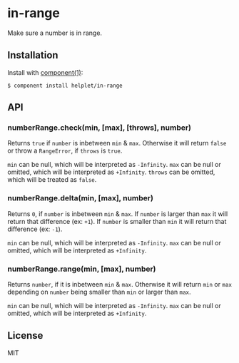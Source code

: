 
# in-range

  Make sure a number is in range.

## Installation

  Install with [component(1)](http://component.io):

    $ component install helplet/in-range

## API

### numberRange.check(min, [max], [throws], number)

  Returns `true` if `number` is inbetween `min` & `max`.
  Otherwise it will return `false` or throw a `RangeError`, if `throws` is `true`.

  `min` can be null, which will be interpreted as `-Infinity`.
  `max` can be null or omitted, which will be interpreted as `+Infinity`.
  `throws` can be omitted, which will be treated as `false`.

### numberRange.delta(min, [max], number)

  Returns `0`, if `number` is inbetween `min` & `max`.
  If `number` is larger than `max` it will return that difference (ex: `+1`).
  If `number` is smaller than `min` it will return that difference (ex: `-1`).

  `min` can be null, which will be interpreted as `-Infinity`.
  `max` can be null or omitted, which will be interpreted as `+Infinity`.

### numberRange.range(min, [max], number)

  Returns `number`, if it is inbetween `min` & `max`.
  Otherwise it will return `min` or `max` depending on
  `number` being smaller than `min` or larger than `max`.

  `min` can be null, which will be interpreted as `-Infinity`.
  `max` can be null or omitted, which will be interpreted as `+Infinity`.

## License

  MIT
